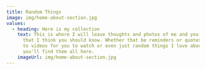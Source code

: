 ```yaml
---
title: Random Things
image: img/home-about-section.jpg
values:
  - heading: Here is my collection
    text: This is where I will leave thoughts and photos of me and you, just things
      that I think you should know. Whether that be reminders or quotes or links
      to videos for you to watch or even just random things I love about you,
      you'll find them all here.
    imageUrl: img/home-about-section.jpg
---
```

